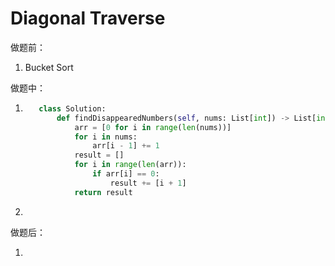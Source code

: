 # Diagonal Traverse

做题前：

1. Bucket Sort

做题中：

1. ```python
      class Solution:
          def findDisappearedNumbers(self, nums: List[int]) -> List[int]:
              arr = [0 for i in range(len(nums))]
              for i in nums:
                  arr[i - 1] += 1
              result = []
              for i in range(len(arr)):
                  if arr[i] == 0:
                      result += [i + 1]
              return result
      ```
      
2. 

做题后：

1.  

